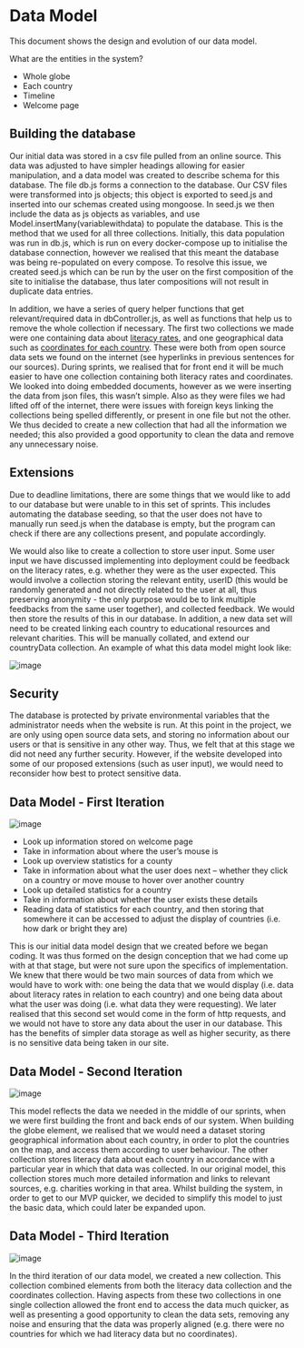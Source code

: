 # Data Model

This document shows the design and evolution of our data model.

What are the entities in the system?
*	Whole globe
*	Each country
*	Timeline
*	Welcome page

## Building the database 

Our initial data was stored in a csv file pulled from an online source. This data was adjusted to have simpler headings allowing for easier manipulation, and a data model was created to describe schema for this database. The file db.js forms a connection to the database. Our CSV files were transformed into js objects; this object is exported to seed.js and inserted into our schemas created using mongoose. In seed.js we then include the data as js objects as variables, and use Model.insertMany(variablewithdata) to populate the database. This is the method that we used for all three collections. Initially, this data population was run in db.js, which is run on every docker-compose up to initialise the database connection, however we realised that this meant the database was being re-populated on every compose. To resolve this issue, we created seed.js which can be run by the user on the first composition of the site to initialise the database, thus later compositions will not result in duplicate data entries.

In addition, we have a series of query helper functions that get relevant/required data in dbController.js, as well as functions that help us to remove the whole collection if necessary. The first two collections we made were one containing data about [literacy rates](https://ourworldindata.org/literacy#:~:text=While%20only%2012%25%20of%20the,1960%20to%2086%25%20in%202015), and one geographical data such as [coordinates for each country](https://github.com/DavidGrice/THREEJS-Tutorial-Globe/blob/master/START/public/DATA/Final_data.json). These were both from open source data sets we found on the internet (see hyperlinks in previous sentences for our sources). During sprints, we realised that for front end it will be much easier to have one collection containing both literacy rates and coordinates. We looked into doing embedded documents, however as we were inserting the data from json files, this wasn’t simple. Also as they were files we had lifted off of the internet, there were issues with foreign keys linking the collections being spelled differently, or present in one file but not the other. We thus decided to create a new collection that had all the information we needed; this also provided a good opportunity to clean the data and remove any unnecessary noise.

## Extensions

Due to deadline limitations, there are some things that we would like to add to our database but were unable to in this set of sprints. This includes automating the database seeding, so that the user does not have to manually run seed.js when the database is empty, but the program can check if there are any collections present, and populate accordingly. 

We would also like to create a collection to store user input. Some user input we have discussed implementing into deployment could be feedback on the literacy rates, e.g. whether they were as the user expected. This would involve a collection storing the relevant entity, userID (this would be randomly generated and not directly related to the user at all, thus preserving anonymity - the only purpose would be to link multiple feedbacks from the same user together), and collected feedback. We would then store the results of this in our database. In addition, a new data set will need to be created linking each country to educational resources and relevant charities. This will be manually collated, and extend our countryData collection. An example of what this data model might look like:

![image](https://user-images.githubusercontent.com/45073537/117789716-85f4dc00-b240-11eb-952e-db01f301d58d.png)

## Security

The database is protected by private environmental variables that the administrator needs when the website is run. At this point in the project, we are only using open source data sets, and storing no information about our users or that is sensitive in any other way. Thus, we felt that at this stage we did not need any further security. However, if the website developed into some of our proposed extensions (such as user input), we would need to reconsider how best to protect sensitive data.

## Data Model - First Iteration
![image](https://user-images.githubusercontent.com/45073537/116996776-d82f7d80-acd3-11eb-9629-774d2931b08d.png)

*	Look up information stored on welcome page
*	Take in information about where the user’s mouse is
*	Look up overview statistics for a county
*	Take in information about what the user does next – whether they click on a country or move mouse to hover over another country
*	Look up detailed statistics for a country
*	Take in information about whether the user exists these details
*	Reading data of statistics for each country, and then storing that somewhere it can be accessed to adjust the display of countries (i.e. how dark or bright they are)

This is our initial data model design that we created before we began coding. It was thus formed on the design conception that we had come up with at that stage, but were not sure upon the specifics of implementation. We knew that there would be two main sources of data from which we would have to work with: one being the data that we would display (i.e. data about literacy rates in relation to each country) and one being data about what the user was doing (i.e. what data they were requesting). We later realised that this second set would come in the form of http requests, and we would not have to store any data about the user in our database. This has the benefits of simpler data storage as well as higher security, as there is no sensitive data being taken in our site.

## Data Model - Second Iteration
![image](https://user-images.githubusercontent.com/45073537/117008188-5c88fd00-ace2-11eb-861b-06f52baed76d.png)

This model reflects the data we needed in the middle of our sprints, when we were first building the front and back ends of our system. When building the globe element, we realised that we would need a dataset storing geographical information about each country, in order to plot the countries on the map, and access them according to user behaviour. The other collection stores literacy data about each country in accordance with a particular year in which that data was collected. In our original model, this collection stores much more detailed information and links to relevant sources, e.g. charities working in that area. Whilst building the system, in order to get to our MVP quicker, we decided to simplify this model to just the basic data, which could later be expanded upon.

## Data Model - Third Iteration
![image](https://user-images.githubusercontent.com/45073537/117008237-6b6faf80-ace2-11eb-8271-73d8342239c8.png)

In the third iteration of our data model, we created a new collection. This collection combined elements from both the literacy data collection and the coordinates collection. Having aspects from these two collections in one single collection allowed the front end to access the data much quicker, as well as presenting a good opportunity to clean the data sets, removing any noise and ensuring that the data was properly aligned (e.g. there were no countries for which we had literacy data but no coordinates).
